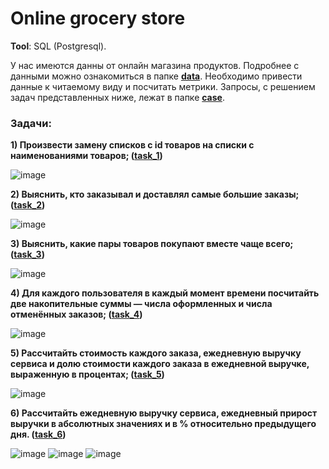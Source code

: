# Online grocery store

**Tool**: SQL (Postgresql).

У нас имеются данны от онлайн магазина продуктов. Подробнее с данными можно ознакомиться в папке 
**[data](https://github.com/bdi2503/SQL_Cases/tree/main/Task_Online_grocery_store/data/ "Ссылка на папку с данными")**. 
Необходимо привести данные к читаемому виду и посчитать метрики. Запросы, с решением задач представленных ниже, лежат в папке 
**[case](https://github.com/bdi2503/SQL_Cases/tree/main/Task_Online_grocery_store/case/ "Ссылка на папку с проектами")**.

### Задачи:
**1) Произвести замену списков с id товаров на списки с наименованиями товаров;
([task_1](https://github.com/bdi2503/SQL_Cases/blob/main/Task_Online_grocery_store/case/task_1.md/ "Ссылка с решением 1ой задачи"))**

![image](https://github.com/bdi2503/SQL_works_online_grocery_store/assets/142053096/da1cb210-8599-47b0-9e29-ae693d5a8b4e)

**2) Выяснить, кто заказывал и доставлял самые большие заказы;
([task_2](https://github.com/bdi2503/SQL_Cases/blob/main/Task_Online_grocery_store/case/task_2.md/ "Ссылка с решением 2ой задачи"))**

![image](https://github.com/bdi2503/SQL_works_online_grocery_store/assets/142053096/c931f67f-558c-4392-9826-2a4b66555954)

**3) Выяснить, какие пары товаров покупают вместе чаще всего;
([task_3](https://github.com/bdi2503/SQL_Cases/blob/main/Task_Online_grocery_store/case/task_3.md/ "Ссылка с решением 3ей задачи"))**

![image](https://github.com/bdi2503/SQL_works_online_grocery_store/assets/142053096/109aee11-58fa-4aaa-a052-79b9023f66ab)

**4) Для каждого пользователя в каждый момент времени посчитайть две накопительные суммы — числа оформленных и числа отменённых заказов;
([task_4](https://github.com/bdi2503/SQL_Cases/blob/main/Task_Online_grocery_store/case/task_4.md/ "Ссылка с решением 4ой задачи"))**

![image](https://github.com/bdi2503/SQL_works_online_grocery_store/assets/142053096/d16eb817-ac8e-4386-84b4-418a56f41f51)

**5) Рассчитайть стоимость каждого заказа, ежедневную выручку сервиса и долю стоимости каждого заказа в ежедневной выручке, выраженную в процентах;
([task_5](https://github.com/bdi2503/SQL_Cases/blob/main/Task_Online_grocery_store/case/task_5.md/ "Ссылка с решением 5ой задачи"))**

![image](https://github.com/bdi2503/SQL_works_online_grocery_store/assets/142053096/b3a54037-270b-4cea-8882-0fd098dbfc71)

**6) Рассчитайть ежедневную выручку сервиса, ежедневный прирост выручки в абсолютных значениях и в % относительно предыдущего дня.
([task_6](https://github.com/bdi2503/SQL_Cases/blob/main/Task_Online_grocery_store/case/task_6.md/ "Ссылка с решением 6ой задачи"))**

![image](https://github.com/bdi2503/SQL_works_online_grocery_store/assets/142053096/4c7c3fde-5cac-4464-8a42-ac92881703f1)
![image](https://github.com/bdi2503/SQL_works_online_grocery_store/assets/142053096/43acc90c-2980-41d8-83b7-0cff22a772ef)
![image](https://github.com/bdi2503/SQL_works_online_grocery_store/assets/142053096/199c7540-6772-48ad-9175-f5dbb9dc8dad)

